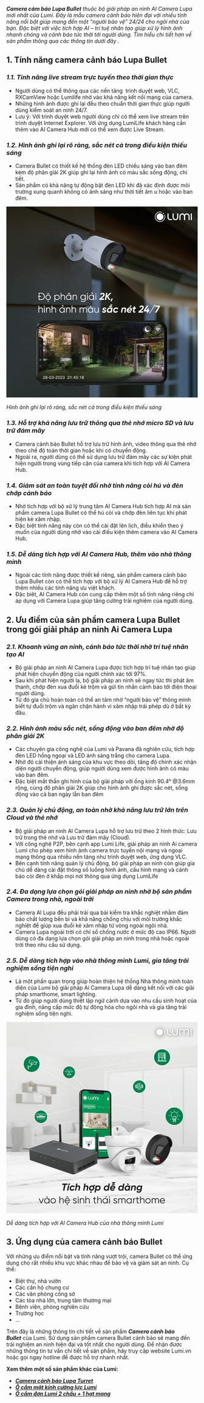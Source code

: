 ﻿***Camera cảm báo Lupa Bullet** thuộc bộ giải pháp an ninh AI Camera Lupa mới nhất của Lumi. Đây là mẫu camera cảnh báo hiện đại với nhiều tính năng nổi bật giúp mang đến một “người bảo vệ” 24/24 cho ngôi nhà của bạn. Đặc biệt với việc tích hợp AI – trí tuệ nhân tạo giúp xử lý hình ảnh nhanh chóng và cảnh báo tức thời tới người dùng. Tìm hiểu chi tiết hơn về sản phẩm thông qua các thông tin dưới đây .*
## **1. Tính năng camera cảnh báo Lupa Bullet**
### ***1.1. Tính năng live stream trực tuyến theo thời gian thực***
- Người dùng có thể thông qua các nền tảng  trình duyệt web, VLC, RXCamView hoặc Lumilife nhờ vào khả năng kết nối mạng của camera.
- Những hình ảnh được ghi lại đều theo chuẩn thời gian thực giúp người dùng kiểm soát an ninh 24/7.
- Lưu ý: Với trình duyệt web người dùng chỉ có thể xem live stream trên trình duyệt Internet Explorer. Với ứng dụng LumiLife khách hàng cần thêm vào AI Camera Hub mới có thể xem được Live Stream.
### ***1.2. Hình ảnh ghi lại rõ ràng, sắc nét cả trong điều kiện thiếu sáng***
- Camera Bullet có thiết kế hệ thống đèn LED chiếu sáng vào ban đêm kèm độ phân giải 2K giúp ghi lại hình ảnh có màu sắc sống động, chi tiết.
- Sản phẩm có khả năng tự động bật đèn LED khi đã xác định được môi trường xung quanh không có ánh sáng như thời tiết âm u hoặc vào ban đêm.

![Hình ảnh ghi lại rõ ràng, sắc nét cả trong điều kiện thiếu sáng](Aspose.Words.f3a984e4-258e-4a99-8506-f6493fa9383b.001.jpeg)

*Hình ảnh ghi lại rõ ràng, sắc nét cả trong điều kiện thiếu sáng*
### ***1.3. Hỗ trợ khả năng lưu trữ thông qua thẻ nhớ micro SD và lưu trữ đám mây***
- Camera cảnh báo Bullet hỗ trợ lưu trữ hình ảnh, video thông qua thẻ nhớ theo chế độ toàn thời gian hoặc khi có chuyển động.
- Ngoài ra, người dùng có thể sử dụng lưu trữ đám mây các sự kiện phát hiện người trong vùng tiếp cận của camera khi tích hợp với AI Camera Hub.
### ***1.4. Giám sát an toàn tuyệt đối nhờ tính năng còi hú và đèn chớp cảnh báo***
- Nhờ tích hợp với bộ xử lý trung tâm AI Camera Hub tích hợp AI mà sản phẩm camera Lupa Bullet có thể hú còi và chớp đèn liên tục khi phát hiện kẻ xâm nhập.
- Đặc biệt tính năng này còn có thể cài đặt lên lịch, điều khiển theo ý muốn của người dùng nhờ vào cài điều kiện thêm camera vào AI Camera Hub.
### ***1.5. Dễ dàng tích hợp với AI Camera Hub, thêm vào nhà thông minh***
- Ngoài các tính năng được thiết kế riêng, sản phẩm camera cảnh báo Lupa Bullet còn có thể tích hợp với bộ xử lý AI Camera Hub để hỗ trợ thêm nhiều các tính năng ưu việt khách.
- Đặc biêt, AI Camera Hub còn cung cấp thêm một số tính năng riêng chỉ áp dụng với Camera Lupa giúp tăng cường trải nghiệm của người dùng.
## **2. Ưu điểm của sản phẩm camera Lupa Bullet trong gói giải pháp an ninh Ai Camera Lupa**
### ***2.1. Khoanh vùng an ninh, cảnh báo tức thời nhờ trí tuệ nhân tạo AI***
- Bộ giải pháp an ninh AI Camera Lupa được tích hợp trí tuệ nhân tạo giúp phát hiện chuyển động của người chính xác tới 97%.
- Sau khi phát hiện người lạ, bộ giải pháp an ninh sẽ ngay tức thì phát âm thanh, chớp đèn xua đuổi kẻ trộm và gửi tin nhắn cảnh báo tới điện thoại người dùng.
- Từ đó gia chủ hoàn toàn có thể an tâm nhờ “người bảo vệ” thông minh biết tự đuổi trộm và ngăn chặn hành vi xâm nhập trái phép dù ở bất kỳ đâu.
### ***2.2. Hình ảnh màu sắc nét, sống động vào ban đêm nhờ độ phân giải 2K***
- Các chuyên gia công nghệ của Lumi và Pavana đã nghiên cứu, tích hợp đèn LED hồng ngoại và LED ánh sáng trắng cho camera Lupa.
- Nhờ đó cải thiện ánh sáng của khu vực theo dõi, tăng độ chính xác nhận diện người chuyển động, giúp người dùng xem được hình ảnh có màu vào ban đêm.
- Đặc biệt mắt thần ghi hình của bộ giải pháp với ống kính 90.4° @3.6mm rộng, cùng độ phân giải 2K giúp cho hình ảnh ghi được sắc nét, sống động vào cả ban ngày lẫn ban đêm
### ***2.3. Quản lý chủ động, an toàn nhờ khả năng lưu trữ lớn trên Cloud và thẻ nhớ***
- Bộ giải pháp an ninh AI Camera Lupa hỗ trợ lưu trữ theo 2 hình thức: Lưu trữ trong thẻ nhớ và Lưu trữ đám mây (Cloud).
- Với công nghệ P2P, bên cạnh app Lumi Life, giải pháp an ninh Ai camera Lumi cho phép xem hình ảnh camera trực tuyến nội mạng và ngoại mạng thông qua nhiều nền tảng như trình duyệt web, ứng dụng VLC.
- Bên cạnh tính năng quản lý chủ động, bộ giải pháp an ninh còn giúp gia chủ dễ dàng cài đặt thông số luồng hình ảnh, cấu hình mạng và cảnh báo còi đèn ở khắp mọi nơi thông qua ứng dụng LumiLife
### ***2.4. Đa dạng lựa chọn gói giải pháp an ninh nhờ bộ sản phẩm Camera trong nhà, ngoài trời***
- Camera AI Lupa đều phải trải qua bài kiểm tra khắc nghiệt nhằm đảm bảo chất lượng bền bỉ và khả năng chống chịu với môi trường khắc nghiệt để giúp xua đuổi kẻ xâm nhập từ vòng ngoài ngôi nhà.
- Camera Lupa ngoài trời có chỉ số chống nước ở mức độ cao IP66. Người dùng có đa dạng lựa chọn gói giải pháp an ninh trong nhà hoặc ngoài trời theo nhu cầu sử dụng.
### ***2.5. Dễ dàng tích hợp vào nhà thông minh Lumi, gia tăng trải nghiệm sống tiện nghi***
- Là một phần quan trọng giúp hoàn thiện hệ thống Nhà thông minh toàn diện của Lumi bộ giải pháp Ai Camera Lupa dễ dàng kết nối với các giải pháp smarthome, smart lighting.
- Từ đó giúp người dùng thiết lập ngữ cảnh dựa vào nhu cầu sinh hoạt của gia đình, nâng cấp mức độ tự động hóa cho ngôi nhà và gia tăng trải nghiệm sống tiện nghi.

![Dễ dàng tích hợp với AI Camera Hub của nhà thông minh Lumi](Aspose.Words.f3a984e4-258e-4a99-8506-f6493fa9383b.002.jpeg)

*Dễ dàng tích hợp với AI Camera Hub của nhà thông minh Lumi*
## **3. Ứng dụng của camera cảnh báo Bullet**
Với những ưu điểm nổi bật và tính năng vượt trội, camera Bullet có thể ứng dụng cho rất nhiều khu vực khác nhau để bảo vệ và giám sát an ninh. Cụ thể:

- Biệt thự, nhà vườn
- Các căn hộ chung cư
- Các văn phòng công sở
- Các tòa nhà lớn, trung tâm thương mại
- Bệnh viện, phòng nghiên cứu
- Trường học
- …

Trên đây là những thông tin chi tiết về sản phẩm ***Camera cảnh báo Bullet*** của Lumi. Sử dụng sản phẩm camera Bullet cảnh bảo sẽ mang đến trải nghiệm an ninh hiện đại và tốt nhất cho người dùng. Để nhận được những thông tin tư vấn chi tiết về sản phẩm, hãy truy cập website Lumi.vn hoặc gọi ngay hotline để được hỗ trợ nhanh nhất.

**Xem thêm một số sản phẩm khác của Lumi:**

- [***Camera cảnh báo Lupa Turret***](https://lumi.vn/san-pham/camera-canh-bao-lupa-turret.html)
- [***Ổ cắm mặt kính cường lực Lumi***](https://lumi.vn/san-pham/o-cam-mat-kinh-cuong-luc-chong-xuoc.html)
- [***Ổ cắm đơn Lumi 2 chấu + 1 hạt mạng***](https://lumi.vn/san-pham/o-cam-don-2-chau-1-hat-mang.html)

